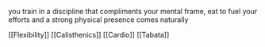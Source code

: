 
you train in a discipline that compliments your mental frame, eat to fuel your efforts and a strong physical presence comes naturally

[[Flexibility]]
[[Calisthenics]]
[[Cardio]]
[[Tabata]]